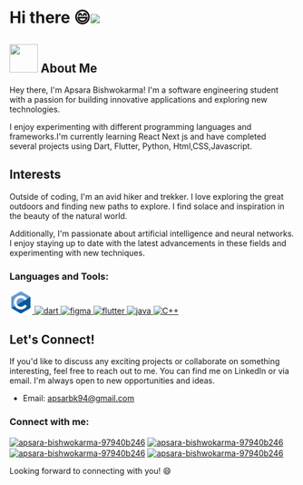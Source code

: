 <h1 align = "left">   Hi there 😄<img src="https://media.giphy.com/media/hvRJCLFzcasrR4ia7z/giphy.gif" width="35"></h1>

## <img src = "https://miro.medium.com/max/1100/0*pYJar6AxR4E6tXuD.gif" width = 50px height = 50px>  About Me

Hey there, I'm Apsara Bishwokarma! I'm a software engineering student with a passion for building innovative applications and exploring new technologies.

I enjoy experimenting with different programming languages and frameworks.I'm currently learning React Next js and have completed several projects using Dart, Flutter, Python, Html,CSS,Javascript.
## Interests

Outside of coding, I'm an avid hiker and trekker. I love exploring the great outdoors and finding new paths to explore. I find solace and inspiration in the beauty of the natural world.

Additionally, I'm passionate about artificial intelligence and neural networks. I enjoy staying up to date with the latest advancements in these fields and experimenting with new techniques.

<h3 align="left">Languages and Tools:</h3>
 </a> <a href="https://www.cprogramming.com/" target="_blank" rel="noreferrer"> <img src="https://raw.githubusercontent.com/devicons/devicon/master/icons/c/c-original.svg" alt="c" width="40" height="40"/> </a> <a href="https://dart.dev" target="_blank" rel="noreferrer"> <img src="https://www.vectorlogo.zone/logos/dartlang/dartlang-icon.svg" alt="dart" width="40" height="40"/> </a> <a href="https://www.figma.com/" target="_blank" rel="noreferrer"> <img src="https://www.vectorlogo.zone/logos/figma/figma-icon.svg" alt="figma" width="40" height="40"/> </a> <a href="https://flutter.dev" target="_blank" rel="noreferrer"> <img src="https://www.vectorlogo.zone/logos/flutterio/flutterio-icon.svg" alt="flutter" width="40" height="40"/> </a> <a 
 </a> <a href="https://www.java.com/" target="_blank" rel="noreferrer"> <img src="https://www.oracle.com/a/tech/img/rc10-java-badge-3.png" alt="java" width="50" height="40"/> </a></a><a href="https://www.programiz.com/cpp-programming" target="_blank" rel="noreferrer"> <img src="https://upload.wikimedia.org/wikipedia/commons/thumb/1/18/ISO_C%2B%2B_Logo.svg/800px-ISO_C%2B%2B_Logo.svg.png" alt="C++" width="30" height="40"/> </a>


## Let's Connect!

If you'd like to discuss any exciting projects or collaborate on something interesting, feel free to reach out to me. You can find me on LinkedIn or via email. I'm always open to new opportunities and ideas.
- Email: apsarbk94@gmail.com

<h3 align="left">Connect with me:</h3>
<p align="left">
<a href="https://www.linkedin.com/in/apsara-bishwokarma-97940b246/ "target="blank"><img align="center" src="https://raw.githubusercontent.com/rahuldkjain/github-profile-readme-generator/master/src/images/icons/Social/linked-in-alt.svg" alt="apsara-bishwokarma-97940b246" height="30" width="40" /></a>
<a href="https://instagram.com/apsara_bishwakarma" target="blank"><img align="center" src="https://raw.githubusercontent.com/rahuldkjain/github-profile-readme-generator/master/src/images/icons/Social/instagram.svg" alt="apsara-bishwokarma-97940b246" height="30" width="40" /></a>
<a href="https://dribbble.com/apsarabishwokarma" target="blank"><img align="center" src="https://raw.githubusercontent.com/rahuldkjain/github-profile-readme-generator/master/src/images/icons/Social/dribbble.svg" alt="apsara-bishwokarma-97940b246" height="30" width="40" /></a>
 <a href="https://replit.com/@ApsaraBishwokar" target="blank"><img align="center" src="https://res.cloudinary.com/crunchbase-production/image/upload/c_lpad,f_auto,q_auto:eco,dpr_1/bzyhgukomno6e79t4men" alt="apsara-bishwokarma-97940b246" height="30" width="40" /></a>
 
 Looking forward to connecting with you! 😄
 
 
 
 <!---
## Skills and Expertise

- **Programming Languages**: Dart, Flutter, Python, JavaScript
- **Web Development**: Next.js, React, HTML, CSS
- **Mobile App Development**: Flutter, Dart
## Experience

I have worked as a software engineering intern and a freelance developer. In my intern role, I collaborated with a team to develop a mobile app using Flutter and implemented various features to enhance the user experience. As a freelance developer, I created custom Flutter applications for clients and wrote Python scripts for automating tasks and data analysis.--->
